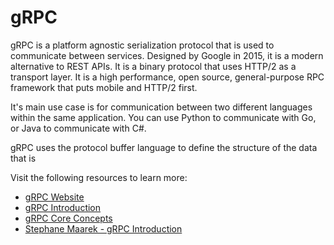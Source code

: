 # gRPC

gRPC is a platform agnostic serialization protocol that is used to communicate between services. Designed by Google in 2015, it is a modern alternative to REST APIs. It is a binary protocol that uses HTTP/2 as a transport layer. It is a high performance, open source, general-purpose RPC framework that puts mobile and HTTP/2 first.

It's main use case is for communication between two different languages within the same application. You can use Python to communicate with Go, or Java to communicate with C#.

gRPC uses the protocol buffer language to define the structure of the data that is

Visit the following resources to learn more:

- [gRPC Website](https://grpc.io/)
- [gRPC Introduction](https://grpc.io/docs/what-is-grpc/introduction/)
- [gRPC Core Concepts](https://grpc.io/docs/what-is-grpc/core-concepts/)
- [Stephane Maarek - gRPC Introduction](https://youtu.be/XRXTsQwyZSU)
